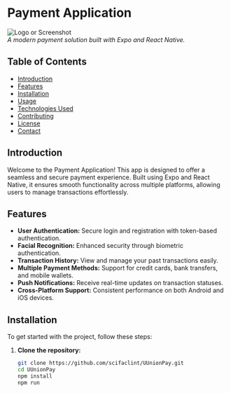 # **Payment Application**

![Logo or Screenshot](link-to-image)  
*A modern payment solution built with Expo and React Native.*

## **Table of Contents**

- [Introduction](#introduction)
- [Features](#features)
- [Installation](#installation)
- [Usage](#usage)
- [Technologies Used](#technologies-used)
- [Contributing](#contributing)
- [License](#license)
- [Contact](#contact)

## **Introduction**

Welcome to the Payment Application! This app is designed to offer a seamless and secure payment experience. Built using Expo and React Native, it ensures smooth functionality across multiple platforms, allowing users to manage transactions effortlessly.

## **Features**

- **User Authentication:** Secure login and registration with token-based authentication.
- **Facial Recognition:** Enhanced security through biometric authentication.
- **Transaction History:** View and manage your past transactions easily.
- **Multiple Payment Methods:** Support for credit cards, bank transfers, and mobile wallets.
- **Push Notifications:** Receive real-time updates on transaction statuses.
- **Cross-Platform Support:** Consistent performance on both Android and iOS devices.

## **Installation**

To get started with the project, follow these steps:

1. **Clone the repository:**
   ```bash
   git clone https://github.com/scifaclint/UUnionPay.git
   cd UUnionPay
   npm install
   npm run 